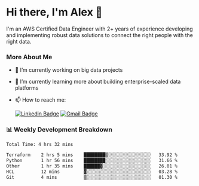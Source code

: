 # Hi there, I'm Alex  👋

I'm an AWS Certified Data Engineer with 2+ years of experience developing and implementing robust data solutions to connect the right people with the right data. 

### More About Me

- 🔭 I’m currently working on big data projects
- 🌱 I’m currently learning more about building enterprise-scaled data platforms
- 📫 How to reach me:

  [![Linkedin Badge](https://img.shields.io/badge/LinkedIn-0077B5?style=for-the-badge&logo=linkedin&logoColor=white)](https://www.linkedin.com/in/itsalexchen) [![Gmail Badge](https://img.shields.io/badge/Gmail-D14836?style=for-the-badge&logo=gmail&logoColor=white)](mailto:itsalexchen@gmail.com)




### 📊 Weekly Development Breakdown
<!--START_SECTION:waka-->

```txt
Total Time: 4 hrs 32 mins

Terraform    2 hrs 5 mins    ████████▒░░░░░░░░░░░░░░░░   33.92 %
Python       1 hr 56 mins    ████████░░░░░░░░░░░░░░░░░   31.66 %
Other        1 hr 35 mins    ██████▓░░░░░░░░░░░░░░░░░░   26.01 %
HCL          12 mins         ▓░░░░░░░░░░░░░░░░░░░░░░░░   03.28 %
Git          4 mins          ▒░░░░░░░░░░░░░░░░░░░░░░░░   01.30 %
```

<!--END_SECTION:waka-->
